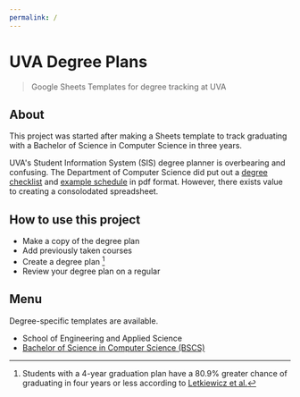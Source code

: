 ```yaml
---
permalink: /
---
```

# **UVA Degree Plans**

> Google Sheets Templates for degree tracking at UVA

## About

This project was started after making a Sheets template to track graduating with a Bachelor of Science in Computer Science in three years.

UVA's Student Information System (SIS) degree planner is overbearing and confusing. The Department of Computer Science did put out a [degree checklist](https://uvacsadvising.org/materials/uva-bscs-checklist.pdf) and [example schedule](https://uvacsadvising.org/materials/bscs-example-schedule.pdf) in pdf format. However, there exists value to creating a consolodated spreadsheet.

## How to use this project

- Make a copy of the degree plan
- Add previously taken courses
- Create a degree plan [^1]
- Review your degree plan on a regular

## Menu

Degree-specific templates are available.

- School of Engineering and Applied Science
 - [Bachelor of Science in Computer Science (BSCS)](./bscs.md)

[^1]: Students with a 4-year graduation plan have a 80.9% greater chance of graduating in four years or less according to [Letkiewicz et al.](https://journals.sagepub.com/doi/pdf/10.2190/CS.16.3.c?casa_token=_wxxq_h74jgAAAAA:Bq4QcGecvNhaKAP69iZqwgSglALaW1f680N_s-eHtKAzEUFlYN3oyP4BrIagLJxfuDUkn_JU5WOGGQ)
